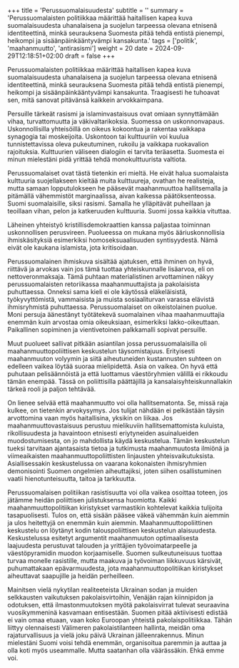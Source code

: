 +++
title = 'Perussuomalaisuudesta'
subtitle = ''
summary = 'Perussuomalaisten politiikkaa määrittää haitallisen kapea kuva suomalaisuudesta uhanalaisena ja suojelun tarpeessa olevana etnisenä identiteettinä, minkä seurauksena Suomesta pitää tehdä entistä pienempi, heikompi ja sisäänpäinkääntyvämpi kansakunta.'
tags = ['politik', 'maahanmuutto', 'antirasismi']
weight = 20
date = 2024-09-29T12:18:51+02:00
draft = false
+++

Perussuomalaisten politiikkaa määrittää haitallisen kapea kuva suomalaisuudesta uhanalaisena ja suojelun tarpeessa olevana etnisenä identiteettinä, minkä seurauksena Suomesta pitää tehdä entistä pienempi, heikompi ja sisäänpäinkääntyvämpi kansakunta. Traagisesti he tuhoavat sen, mitä sanovat pitävänsä kaikkein arvokkaimpana.

Persuille tärkeät rasismi ja islaminvastaisuus ovat omiaan synnyttämään vihaa, turvattomuutta ja väkivaltarikoksia. Suomessa on uskonnonvapaus. Uskonnollisilla yhteisöillä on oikeus kokoontua ja rakentaa vaikkapa synagogia tai moskeijoita. Uskontoon tai kulttuuriin voi kuulua tunnistettavissa oleva pukeutuminen, rukoilu ja vaikkapa ruokavalion rajoituksia. Kulttuurien väliseen dialogiin ei tarvita teräasetta. Suomesta ei minun mielestäni pidä yrittää tehdä monokulttuurista valtiota. 

Perussuomalaiset ovat tästä tietenkin eri mieltä. He eivät halua suomalaista kulttuuria suojellakseen kieltää muita kulttuureja, ovathan he realisteja, mutta samaan lopputulokseen he pääsevät maahanmuuttoa hallitsemalla ja pitämällä vähemmistöt marginaalissa, aivan kaikessa päätöksenteossa. Suomi suomalaisille, siksi rasismi. Samalla he ylläpitävät puheillaan ja teoillaan vihan, pelon ja katkeruuden kulttuuria. Suomi jossa kaikkia vituttaa.

Läheinen yhteistyö kristillisdemokraattien kanssa paljastaa toiminnan uskonnollisen perusvireen. Puolueessa on mukana myös ääriuskonnollisia ihmiskäsityksiä esimerkiksi homoseksuaalisuuden syntisyydestä. Nämä eivät ole kaukana islamista, jota kritisoidaan.
 
Perussuomalainen ihmiskuva sisältää ajatuksen, että ihminen on hyvä, riittävä ja arvokas vain jos tämä tuottaa yhteiskunnalle lisäarvoa, eli on nettoveronmaksaja. Tämä puhtaan materialistinen arvottaminen näkyy perussuomalaisten retoriikassa maahanmuuttajista ja pakolaisista puhuttaessa. Onneksi sama kieli ei ole käytössä eläkeläisistä, työkyvyttömistä, vammaisista ja muista sosiaaliturvan varassa elävistä ihmisryhmistä puhuttaessa. Perussuomalaiset on oikeistolainen puolue. Moni persuja äänestänyt työtätekevä suomalainen vihaa maahanmuuttajia enemmän kuin arvostaa omia oikeuksiaan, esimerkiksi lakko-oikeuttaan. Paikallinen sopiminen ja vientivetoinen palkkamalli sopivat persuille.

Muut puolueet sallivat pitkään asiantilan jossa perussuomalaisilla oli maahanmuuttopoliittisen keskustelun täysomistajuus. Erityisesti maahanmuuton volyymin ja siitä aiheutuneiden kustannusten suhteen on edelleen vaikea löytää suoraa mielipidettä. Asia on vaikea. On hyvä että puhutaan pelisäännöistä ja että luottamus väestöryhmien välillä ei rikkoudu tämän enempää. Tässä on poliittisilla päättäjillä ja kansalaisyhteiskunnallakin tärkeä rooli ja paljon tehtävää.

On lienee selvää että maahanmuutto voi olla hallitsematonta. Se, missä raja kulkee, on tietenkin arvokysymys. Jos tulijat nähdään ei pelkästään täysin arvottomina vaan myös haitallisina, yksikin on liikaa. Jos maahanmuuttovastaisuus perustuu mielikuviin hallitsemattomista kuluista, rikollisuudesta ja havaintoon etnisesti eriytyneiden asuinalueiden muodostumisesta, on jo mahdollista käydä keskustelua. Tämän keskustelun tueksi tarvitaan ajantasaista tietoa ja tutkimusta maahanmuutosta ilmiönä ja viimeaikaisten maahanmuuttopoliittisten linjausten yhteisvaikutuksista. Asiallisessakin keskustelussa on vaarana kokonaisten ihmisryhmien demonisointi Suomen ongelmien aiheuttajiksi, joten siihen osallistuminen vaatii hienotunteisuutta, taitoa ja tarkkuutta.

Perussuomalaisen politiikan rasistisuutta voi olla vaikea osoittaa toteen, jos jätämme heidän poliittisen julistuksensa huomiotta. Kaikki maahanmuuttopolitiikan kiristykset varmastikin kohtelevat kaikkia tulijoita tasapuolisesti. Tulos on, että sisään pääsee väkeä vähemmän kuin aiemmin ja ulos heitettyjä on enemmän kuin aiemmin. Maahanmuuttopoliittinen keskustelu on löytänyt kodin talouspoliittisen keskustelun alaisuudesta. Keskustelussa esitetyt argumentit maahanmuuton optimaalisesta laajuudesta perustuvat talouden ja yrittäjien työvoimatarpeelle ja väestöpyramidin muodon korjaamiselle. Suomen sulkeutuneisuus tuottaa turvaa monelle rasistille, mutta maakuva ja työvoiman liikkuvuus kärsivät, puhumattakaan epävarmuudesta, jota maahanmuuttopolitiikan kiristykset aiheuttavat saapujille ja heidän perheilleen.

Mainitsen vielä nykytilan realiteeteista Ukrainan sodan ja muiden selkkausten vaikutuksen pakolaisvirtoihin, Venäjän rajan kiinnipidon ja odotuksen, että ilmastonmuutoksen myötä pakolaisvirrat tulevat seuraavina vuosikymmeninä kasvamaan entisestään. Suomen pitää aktiivisesti edistää ei vain omaa etuaan, vaan koko Euroopan yhteistä pakolaispolitiikkaa. Tähän liittyy olennaisesti Välimeren pakolaistilanteen hallinta, meidän oma rajaturvallisuus ja vielä joku päivä Ukrainan jälleenrakennus. Minun mielestäni Suomi voisi tehdä enemmän, organisoitua paremmin ja auttaa ja olla koti myös useammalle. Mutta saatanhan olla väärässäkin. Ehkä emme voi.